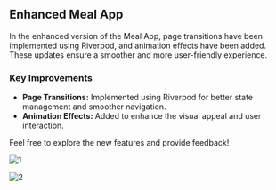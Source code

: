 ## Enhanced Meal App

In the enhanced version of the Meal App, page transitions have been implemented using Riverpod, and animation effects have been added. These updates ensure a smoother and more user-friendly experience.

### Key Improvements

- **Page Transitions:** Implemented using Riverpod for better state management and smoother navigation.
- **Animation Effects:** Added to enhance the visual appeal and user interaction.

Feel free to explore the new features and provide feedback!


![1](https://github.com/user-attachments/assets/cd8b3352-775f-45f9-a263-880a409afc31)

![2](https://github.com/user-attachments/assets/65367886-d0a8-4a63-bb1f-832838136305)
